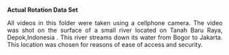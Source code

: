<b> Actual Rotation Data Set </b>
<p style="text-align: justify;">
 All videos in this folder were taken using a cellphone camera. The video was shot  on the surface of a small river located on Tanah Baru Raya, Depok,Indonesia . This river streams down its water from Bogor  to  Jakarta.  This  location  was  chosen  for  reasons of ease of access and security. 
 </p>
